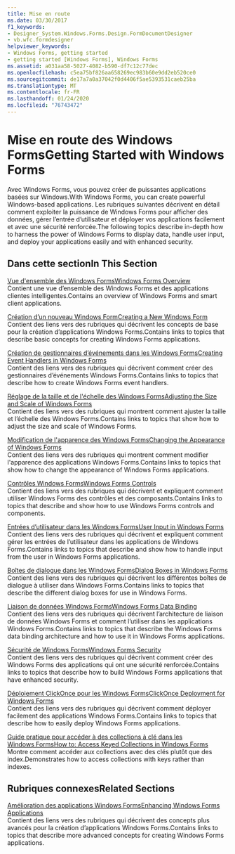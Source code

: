 ```yaml
---
title: Mise en route
ms.date: 03/30/2017
f1_keywords:
- Designer_System.Windows.Forms.Design.FormDocumentDesigner
- vb.wfc.formdesigner
helpviewer_keywords:
- Windows Forms, getting started
- getting started [Windows Forms], Windows Forms
ms.assetid: a031aa58-5027-4082-b590-df7c12c77dec
ms.openlocfilehash: c5ea75bf826aa658269ec983b60e9dd2eb520ce0
ms.sourcegitcommit: de17a7a0a37042f0d4406f5ae5393531caeb25ba
ms.translationtype: MT
ms.contentlocale: fr-FR
ms.lasthandoff: 01/24/2020
ms.locfileid: "76743472"
---
```

# <a name="getting-started-with-windows-forms"></a><span data-ttu-id="5ca26-102">Mise en route des Windows Forms</span><span class="sxs-lookup"><span data-stu-id="5ca26-102">Getting Started with Windows Forms</span></span>
<span data-ttu-id="5ca26-103">Avec Windows Forms, vous pouvez créer de puissantes applications basées sur Windows.</span><span class="sxs-lookup"><span data-stu-id="5ca26-103">With Windows Forms, you can create powerful Windows-based applications.</span></span> <span data-ttu-id="5ca26-104">Les rubriques suivantes décrivent en détail comment exploiter la puissance de Windows Forms pour afficher des données, gérer l’entrée d’utilisateur et déployer vos applications facilement et avec une sécurité renforcée.</span><span class="sxs-lookup"><span data-stu-id="5ca26-104">The following topics describe in-depth how to harness the power of Windows Forms to display data, handle user input, and deploy your applications easily and with enhanced security.</span></span>  
  
## <a name="in-this-section"></a><span data-ttu-id="5ca26-105">Dans cette section</span><span class="sxs-lookup"><span data-stu-id="5ca26-105">In This Section</span></span>  
 [<span data-ttu-id="5ca26-106">Vue d'ensemble des Windows Forms</span><span class="sxs-lookup"><span data-stu-id="5ca26-106">Windows Forms Overview</span></span>](windows-forms-overview.md)  
 <span data-ttu-id="5ca26-107">Contient une vue d’ensemble des Windows Forms et des applications clientes intelligentes.</span><span class="sxs-lookup"><span data-stu-id="5ca26-107">Contains an overview of Windows Forms and smart client applications.</span></span>  
  
 [<span data-ttu-id="5ca26-108">Création d’un nouveau Windows Form</span><span class="sxs-lookup"><span data-stu-id="5ca26-108">Creating a New Windows Form</span></span>](creating-a-new-windows-form.md)  
 <span data-ttu-id="5ca26-109">Contient des liens vers des rubriques qui décrivent les concepts de base pour la création d’applications Windows Forms.</span><span class="sxs-lookup"><span data-stu-id="5ca26-109">Contains links to topics that describe basic concepts for creating Windows Forms applications.</span></span>  
  
 [<span data-ttu-id="5ca26-110">Création de gestionnaires d’événements dans les Windows Forms</span><span class="sxs-lookup"><span data-stu-id="5ca26-110">Creating Event Handlers in Windows Forms</span></span>](creating-event-handlers-in-windows-forms.md)  
 <span data-ttu-id="5ca26-111">Contient des liens vers des rubriques qui décrivent comment créer des gestionnaires d’événements Windows Forms.</span><span class="sxs-lookup"><span data-stu-id="5ca26-111">Contains links to topics that describe how to create Windows Forms event handlers.</span></span>  
  
 [<span data-ttu-id="5ca26-112">Réglage de la taille et de l'échelle des Windows Forms</span><span class="sxs-lookup"><span data-stu-id="5ca26-112">Adjusting the Size and Scale of Windows Forms</span></span>](adjusting-the-size-and-scale-of-windows-forms.md)  
 <span data-ttu-id="5ca26-113">Contient des liens vers des rubriques qui montrent comment ajuster la taille et l’échelle des Windows Forms.</span><span class="sxs-lookup"><span data-stu-id="5ca26-113">Contains links to topics that show how to adjust the size and scale of Windows Forms.</span></span>  
  
 [<span data-ttu-id="5ca26-114">Modification de l'apparence des Windows Forms</span><span class="sxs-lookup"><span data-stu-id="5ca26-114">Changing the Appearance of Windows Forms</span></span>](changing-the-appearance-of-windows-forms.md)  
 <span data-ttu-id="5ca26-115">Contient des liens vers des rubriques qui montrent comment modifier l'apparence des applications Windows Forms.</span><span class="sxs-lookup"><span data-stu-id="5ca26-115">Contains links to topics that show how to change the appearance of Windows Forms applications.</span></span>  
  
 [<span data-ttu-id="5ca26-116">Contrôles Windows Forms</span><span class="sxs-lookup"><span data-stu-id="5ca26-116">Windows Forms Controls</span></span>](./controls/index.md)  
 <span data-ttu-id="5ca26-117">Contient des liens vers des rubriques qui décrivent et expliquent comment utiliser Windows Forms des contrôles et des composants.</span><span class="sxs-lookup"><span data-stu-id="5ca26-117">Contains links to topics that describe and show how to use Windows Forms controls and components.</span></span>  
  
 [<span data-ttu-id="5ca26-118">Entrées d’utilisateur dans les Windows Forms</span><span class="sxs-lookup"><span data-stu-id="5ca26-118">User Input in Windows Forms</span></span>](user-input-in-windows-forms.md)  
 <span data-ttu-id="5ca26-119">Contient des liens vers des rubriques qui décrivent et expliquent comment gérer les entrées de l’utilisateur dans les applications de Windows Forms.</span><span class="sxs-lookup"><span data-stu-id="5ca26-119">Contains links to topics that describe and show how to handle input from the user in Windows Forms applications.</span></span>  
  
 [<span data-ttu-id="5ca26-120">Boîtes de dialogue dans les Windows Forms</span><span class="sxs-lookup"><span data-stu-id="5ca26-120">Dialog Boxes in Windows Forms</span></span>](dialog-boxes-in-windows-forms.md)  
 <span data-ttu-id="5ca26-121">Contient des liens vers des rubriques qui décrivent les différentes boîtes de dialogue à utiliser dans Windows Forms.</span><span class="sxs-lookup"><span data-stu-id="5ca26-121">Contains links to topics that describe the different dialog boxes for use in Windows Forms.</span></span>  
  
 [<span data-ttu-id="5ca26-122">Liaison de données Windows Forms</span><span class="sxs-lookup"><span data-stu-id="5ca26-122">Windows Forms Data Binding</span></span>](windows-forms-data-binding.md)  
 <span data-ttu-id="5ca26-123">Contient des liens vers des rubriques qui décrivent l’architecture de liaison de données Windows Forms et comment l’utiliser dans les applications Windows Forms.</span><span class="sxs-lookup"><span data-stu-id="5ca26-123">Contains links to topics that describe the Windows Forms data binding architecture and how to use it in Windows Forms applications.</span></span>  
  
 [<span data-ttu-id="5ca26-124">Sécurité de Windows Forms</span><span class="sxs-lookup"><span data-stu-id="5ca26-124">Windows Forms Security</span></span>](windows-forms-security.md)  
 <span data-ttu-id="5ca26-125">Contient des liens vers des rubriques qui décrivent comment créer des Windows Forms des applications qui ont une sécurité renforcée.</span><span class="sxs-lookup"><span data-stu-id="5ca26-125">Contains links to topics that describe how to build Windows Forms applications that have enhanced security.</span></span>  
  
 [<span data-ttu-id="5ca26-126">Déploiement ClickOnce pour les Windows Forms</span><span class="sxs-lookup"><span data-stu-id="5ca26-126">ClickOnce Deployment for Windows Forms</span></span>](clickonce-deployment-for-windows-forms.md)  
 <span data-ttu-id="5ca26-127">Contient des liens vers des rubriques qui décrivent comment déployer facilement des applications Windows Forms.</span><span class="sxs-lookup"><span data-stu-id="5ca26-127">Contains links to topics that describe how to easily deploy Windows Forms applications.</span></span>  
  
 [<span data-ttu-id="5ca26-128">Guide pratique pour accéder à des collections à clé dans les Windows Forms</span><span class="sxs-lookup"><span data-stu-id="5ca26-128">How to: Access Keyed Collections in Windows Forms</span></span>](how-to-access-keyed-collections-in-windows-forms.md)  
 <span data-ttu-id="5ca26-129">Montre comment accéder aux collections avec des clés plutôt que des index.</span><span class="sxs-lookup"><span data-stu-id="5ca26-129">Demonstrates how to access collections with keys rather than indexes.</span></span>  
  
## <a name="related-sections"></a><span data-ttu-id="5ca26-130">Rubriques connexes</span><span class="sxs-lookup"><span data-stu-id="5ca26-130">Related Sections</span></span>  
 [<span data-ttu-id="5ca26-131">Amélioration des applications Windows Forms</span><span class="sxs-lookup"><span data-stu-id="5ca26-131">Enhancing Windows Forms Applications</span></span>](./advanced/index.md)  
 <span data-ttu-id="5ca26-132">Contient des liens vers des rubriques qui décrivent des concepts plus avancés pour la création d’applications Windows Forms.</span><span class="sxs-lookup"><span data-stu-id="5ca26-132">Contains links to topics that describe more advanced concepts for creating Windows Forms applications.</span></span>
